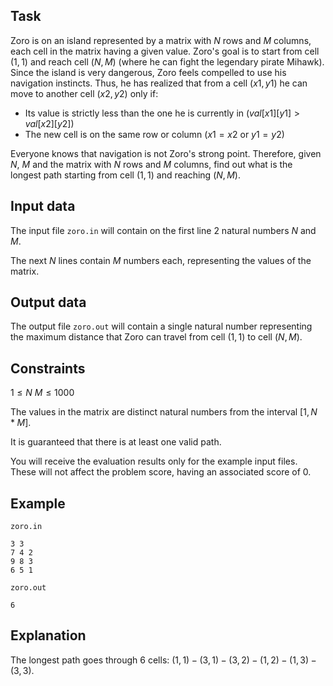 ## Task

Zoro is on an island represented by a matrix with $N$ rows and $M$ columns, each cell in the matrix having a given value. Zoro's goal is to start from cell $(1,1)$ and reach cell $(N, M)$ (where he can fight the legendary pirate Mihawk). Since the island is very dangerous, Zoro feels compelled to use his navigation instincts. Thus, he has realized that from a cell $(x1, y1)$ he can move to another cell $(x2, y2)$ only if:
- Its value is strictly less than the one he is currently in ($val[x1][y1] > val[x2][y2]$)
- The new cell is on the same row or column ($x1 = x2$ or $y1 = y2$)

Everyone knows that navigation is not Zoro's strong point. Therefore, given $N$, $M$ and the matrix with $N$ rows and $M$ columns, find out what is the longest path starting from cell $(1, 1)$ and reaching $(N, M)$.

## Input data

The input file `zoro.in` will contain on the first line 2 natural numbers $N$ and $M$. 

The next $N$ lines contain $M$ numbers each, representing the values of the matrix.

## Output data

The output file `zoro.out` will contain a single natural number representing the maximum distance that Zoro can travel from cell $(1, 1)$ to cell $(N, M)$.

## Constraints

$1 \leq N$
$M \leq 1000$
 
The values in the matrix are distinct natural numbers from the interval $[1, N * M]$.

It is guaranteed that there is at least one valid path. 

You will receive the evaluation results only for the example input files. These will not affect the problem score, having an associated score of 0.

## Example

`zoro.in`
```
3 3
7 4 2
9 8 3
6 5 1
```

`zoro.out`
```
6
```

## Explanation

The longest path goes through 6 cells: $(1, 1) - (3, 1) - (3, 2) - (1, 2) - (1, 3) - (3, 3)$.